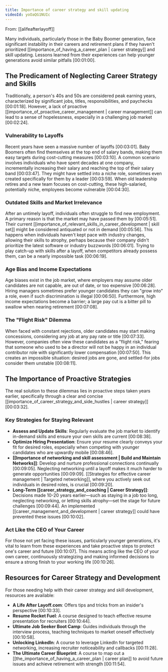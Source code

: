 ```yaml
---
title: Importance of career strategy and skill updating
videoId: yoOaQG1NUIc
---
```


From: [[alifeafterlayoff]] <br/> 

Many individuals, particularly those in the Baby Boomer generation, face significant instability in their careers and retirement plans if they haven't prioritized [[importance_of_having_a_career_plan | career strategy]] and skill updating. Lessons learned from their experiences can help younger generations avoid similar pitfalls <a class="yt-timestamp" data-t="00:01:00">[00:01:00]</a>.

## The Predicament of Neglecting Career Strategy and Skills

Traditionally, a person's 40s and 50s are considered peak earning years, characterized by significant jobs, titles, responsibilities, and paychecks <a class="yt-timestamp" data-t="00:01:18">[00:01:18]</a>. However, a lack of proactive [[importance_of_proactive_career_management | career management]] can lead to a sense of hopelessness, especially in a challenging job market <a class="yt-timestamp" data-t="00:02:24">[00:02:24]</a>.

### Vulnerability to Layoffs
Recent years have seen a massive number of layoffs <a class="yt-timestamp" data-t="00:03:01">[00:03:01]</a>. Baby Boomers often find themselves at the top end of salary bands, making them easy targets during cost-cutting measures <a class="yt-timestamp" data-t="00:03:10">[00:03:10]</a>. A common scenario involves individuals who have spent decades at one company, incrementally increasing their salary and reaching the top of their salary band <a class="yt-timestamp" data-t="00:03:47">[00:03:47]</a>. They might have settled into a niche role, sometimes even created specifically for them by a leader <a class="yt-timestamp" data-t="00:03:59">[00:03:59]</a>. When old leadership retires and a new team focuses on cost-cutting, these high-salaried, potentially niche, employees become vulnerable <a class="yt-timestamp" data-t="00:04:30">[00:04:30]</a>.

### Outdated Skills and Market Irrelevance
After an untimely layoff, individuals often struggle to find new employment. A primary reason is that the market may have passed them by <a class="yt-timestamp" data-t="00:05:51">[00:05:51]</a>. Their current [[importance_of_relevant_skills_in_career_development | skill set]] might be considered antiquated or not in demand <a class="yt-timestamp" data-t="00:05:56">[00:05:56]</a>. This happens when individuals haven't kept pace with industry changes, allowing their skills to atrophy, perhaps because their company didn't prioritize the latest software or industry buzzwords <a class="yt-timestamp" data-t="00:06:01">[00:06:01]</a>. Trying to play catch-up with skills after a layoff, when competitors already possess them, can be a nearly impossible task <a class="yt-timestamp" data-t="00:06:19">[00:06:19]</a>.

### Age Bias and Income Expectations
Age biases exist in the job market, where employers may assume older candidates are not capable, are out of date, or too expensive <a class="yt-timestamp" data-t="00:06:28">[00:06:28]</a>. Hiring managers sometimes prefer younger candidates they can "grow into" a role, even if such discrimination is illegal <a class="yt-timestamp" data-t="00:06:50">[00:06:50]</a>. Furthermore, high income expectations become a barrier; a large pay cut is a bitter pill to swallow when nearing retirement <a class="yt-timestamp" data-t="00:07:08">[00:07:08]</a>.

### The "Flight Risk" Dilemma
When faced with constant rejections, older candidates may start making concessions, considering any job at any pay rate or title <a class="yt-timestamp" data-t="00:07:33">[00:07:33]</a>. However, companies often view these candidates as a "flight risk," fearing that someone who used to be a director will not be happy in an individual contributor role with significantly lower compensation <a class="yt-timestamp" data-t="00:07:50">[00:07:50]</a>. This creates an impossible situation: desired jobs are gone, and settled-for jobs consider them unstable <a class="yt-timestamp" data-t="00:08:11">[00:08:11]</a>.

## The Importance of Proactive Strategies

The real solution to these dilemmas lies in proactive steps taken years earlier, specifically through a clear and concise [[importance_of_career_strategy_and_side_hustles | career strategy]] <a class="yt-timestamp" data-t="00:03:32">[00:03:32]</a>.

### Key Strategies for Staying Relevant
*   **Assess and Update Skills**: Regularly evaluate the job market to identify in-demand skills and ensure your own skills are current <a class="yt-timestamp" data-t="00:08:38">[00:08:38]</a>.
*   **Optimize Hiring Presentation**: Ensure your resume clearly conveys your fit for desired roles, especially when competing with younger candidates who are upwardly mobile <a class="yt-timestamp" data-t="00:08:46">[00:08:46]</a>.
*   **[[Importance of networking and skill assessment | Build and Maintain Networks]]**: Develop and nurture professional connections continually <a class="yt-timestamp" data-t="00:09:05">[00:09:05]</a>. Neglecting networking until a layoff makes it much harder to generate opportunities <a class="yt-timestamp" data-t="00:09:09">[00:09:09]</a>. [[Strategies for effective career management | Targeted networking]], where you actively seek out individuals in desired roles, is crucial <a class="yt-timestamp" data-t="00:09:20">[00:09:20]</a>.
*   **Long-Term [[career_strategy_and_coaching | Career Strategy]]**: Decisions made 10-20 years earlier—such as staying in a job too long, neglecting networking, or letting skills atrophy—set the stage for future challenges <a class="yt-timestamp" data-t="00:09:44">[00:09:44]</a>. An implemented [[career_management_and_development | career strategy]] could have prevented these issues <a class="yt-timestamp" data-t="00:10:02">[00:10:02]</a>.

### Act Like the CEO of Your Career
For those not yet facing these issues, particularly younger generations, it's vital to learn from these experiences and take proactive steps to protect one's career and future <a class="yt-timestamp" data-t="00:10:07">[00:10:07]</a>. This means acting like the CEO of your own career, continuously strategizing and making informed decisions to ensure a strong finish to your working life <a class="yt-timestamp" data-t="00:10:26">[00:10:26]</a>.

## Resources for Career Strategy and Development
For those needing help with their career strategy and skill development, resources are available:
*   **A Life After Layoff.com**: Offers tips and tricks from an insider's perspective <a class="yt-timestamp" data-t="00:10:33">[00:10:33]</a>.
*   **Resume Rocket Fuel**: A course designed to teach effective resume presentation for recruiters <a class="yt-timestamp" data-t="00:10:44">[00:10:44]</a>.
*   **Ultimate Job Seeker Boot Camp**: Guides individuals through the interview process, teaching techniques to market oneself effectively <a class="yt-timestamp" data-t="00:10:58">[00:10:58]</a>.
*   **Unlocking LinkedIn**: A course to leverage LinkedIn for targeted networking, increasing recruiter noticeability and callbacks <a class="yt-timestamp" data-t="00:11:28">[00:11:28]</a>.
*   **The Ultimate Career Blueprint**: A course to map out a [[the_importance_of_having_a_career_plan | career plan]] to avoid future issues and achieve retirement with strength <a class="yt-timestamp" data-t="00:11:54">[00:11:54]</a>.